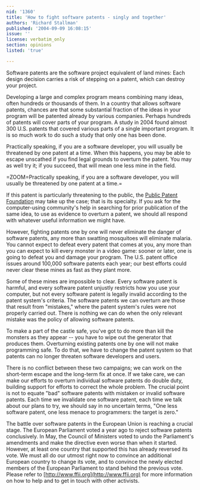 ```yaml
---
nid: '1360'
title: 'How to fight software patents - singly and together'
authors: 'Richard Stallman'
published: '2004-09-09 16:08:15'
issue: ''
license: verbatim_only
section: opinions
listed: 'true'

---
```

Software patents are the software project equivalent of land mines: Each design decision carries a risk of stepping on a patent, which can destroy your project.

 

Developing a large and complex program means combining many ideas, often hundreds or thousands of them. In a country that allows software patents, chances are that some substantial fraction of the ideas in your program will be patented already by various companies. Perhaps hundreds of patents will cover parts of your program. A study in 2004 found almost 300 U.S. patents that covered various parts of a single important program. It is so much work to do such a study that only one has been done.



Practically speaking, if you are a software developer, you will usually be threatened by one patent at a time. When this happens, you may be able to escape unscathed if you find legal grounds to overturn the patent. You may as well try it; if you succeed, that will mean one less mine in the field. 


=ZOOM=Practically speaking, if you are a software developer, you will usually be threatened by one patent at a time.=

If this patent is particularly threatening to the public, the [Public Patent Foundation](http://www.pubpat.org) may take up the case; that is its specialty. If you ask for the computer-using community's help in searching for prior publication of the same idea, to use as evidence to overturn a patent, we should all respond with whatever useful information we might have.



 However, fighting patents one by one will never eliminate the danger of software patents, any more than swatting mosquitoes will eliminate malaria. You cannot expect to defeat every patent that comes at you, any more than you can expect to kill every monster in a video game: sooner or later, one is going to defeat you and damage your program. The U.S. patent office issues around 100,000 software patents each year; our best efforts could never clear these mines as fast as they plant more.



 Some of these mines are impossible to clear. Every software patent is harmful, and every software patent unjustly restricts how you use your computer, but not every software patent is legally invalid according to the patent system's criteria. The software patents we can overturn are those that result from "mistakes," where the patent system's rules were not properly carried out. There is nothing we can do when the only relevant mistake was the policy of allowing software patents.



 To make a part of the castle safe, you've got to do more than kill the monsters as they appear -- you have to wipe out the generator that produces them. Overturning existing patents one by one will not make programming safe. To do that, we have to change the patent system so that patents can no longer threaten software developers and users.



 There is no conflict between these two campaigns; we can work on the short-term escape and the long-term fix at once. If we take care, we can make our efforts to overturn individual software patents do double duty, building support for efforts to correct the whole problem. The crucial point is not to equate "bad" software patents with mistaken or invalid software patents. Each time we invalidate one software patent, each time we talk about our plans to try, we should say in no uncertain terms, "One less software patent, one less menace to programmers: the target is zero."



 The battle over software patents in the European Union is reaching a crucial stage. The European Parliament voted a year ago to reject software patents conclusively. In May, the Council of Ministers voted to undo the Parliament's amendments and make the directive even worse than when it started. However, at least one country that supported this has already reversed its vote. We must all do our utmost right now to convince an additional European country to change its vote, and to convince the newly elected members of the European Parliament to stand behind the previous vote. Please refer to [http://www.ffii.org](http://www.ffii.org) for more information on how to help and to get in touch with other activists.

